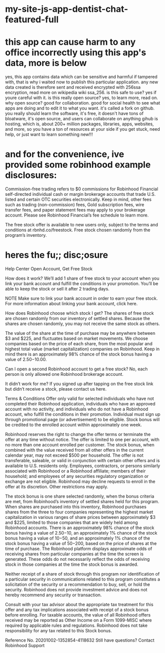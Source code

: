 # my-site-js-app-dentist-chat-featured-full

# this app can cause harm to any office incorrectly using this app's data, more is below

yes, this app contains data which can be sensitive and harmful if tampered with, that is why i waited now to publish this particular application. any new data created is therefore sent and received encrypted with 256ssa encryption, read more on wikipedia wiki ssa_256. is this safe to use? yes if youre careful with it. is this really open source? yes, to learn more, read on. why open source? good for collaboration. good for social health to see what apps are doing and to edit it to what you want. it's called a fork on github. you really should learn the software, it's free, it doesn't have tons of bloatware, it's open source, and users can collaborate on anything gihub is hosting, which is, about 200+ million packages, libraries, apps, websites, and more, so you have a ton of resources at your side if you get stuck, need help, or just want to learn something new!!!

# and for the convenience, ive provided some robinhood example disclosures:
Commission-free trading refers to $0 commissions for Robinhood Financial self-directed individual cash or margin brokerage accounts that trade U.S. listed and certain OTC securities electronically. Keep in mind, other fees such as trading (non-commission) fees, Gold subscription fees, wire transfer fees, and paper statement fees may apply to your brokerage account. Please see Robinhood Financial’s fee schedule to learn more.

The free stock offer is available to new users only, subject to the terms and conditions at rbnhd.co/freestock. Free stock chosen randomly from the program’s inventory.

# heres the fu;; disc;osure

Help Center
Open Account, Get Free Stock

How does it work?
We’ll add 1 share of free stock to your account when you link your bank account and fulfill the conditions in your promotion. You’ll be able to keep the stock or sell it after 2 trading days.

NOTE
Make sure to link your bank account in order to earn your free stock. For more information about linking your bank account, click here.

How does Robinhood choose which stock I get?
The shares of free stock are chosen randomly from our inventory of settled shares. Because the shares are chosen randomly, you may not receive the same stock as others.

The value of the share at the time of purchase may be anywhere between $3 and $225, and fluctuates based on market movements. We choose companies based on the price of each share, from the most popular and highest total value (market capitalization) companies on Robinhood. Keep in mind there is an approximately 98% chance of the stock bonus having a value of $2.50-$10.00.

Can I open a second Robinhood account to get a free stock?
No, each person is only allowed one Robinhood brokerage account.

It didn’t work for me?
If you signed up after tapping on the free stock link but didn’t receive a stock, please contact us here.

Terms & Conditions
Offer only valid for selected individuals who have not completed their Robinhood application, individuals who have an approved account with no activity, and individuals who do not have a Robinhood account, who fulfill the conditions in their promotion. Individual must sign up through promotional page (or advertisement) to be eligible. Stock bonus will be credited to the enrolled account within approximately one week.

Robinhood reserves the right to change the offer terms or terminate the offer at any time without notice. The offer is limited to one per account, with no more than one account enrolled per customer. The stock bonus, when combined with the value received from all other offers in the current calendar year, may not exceed $500 per household. The offer is not transferable, saleable, or valid in conjunction with certain other offers and is available to U.S. residents only. Employees, contractors, or persons similarly associated with Robinhood or a Robinhood affiliate; members of their household; and employees of any securities regulatory organization or exchange are not eligible. Robinhood may decline requests to enroll in the offer at its discretion. Other restrictions may apply.

The stock bonus is one share selected randomly, when the bonus criteria are met, from Robinhood’s inventory of settled shares held for this program. When shares are purchased into this inventory, Robinhood purchases shares from the three to four companies representing the highest market capitalization in various ranges of share prices between approximately $3 and $225, limited to those companies that are widely held among Robinhood accounts. There is an approximately 98% chance of the stock bonus having a value of $2.50-$10, an approximately 1% chance of the stock bonus having a value of $10-$50, and an approximately 1% chance of the stock bonus having a value of $50-$200, based on the price of shares at the time of purchase. The Robinhood platform displays approximate odds of receiving shares from particular companies at the time the screen is generated. These odds do not necessarily reflect the odds of receiving stock in those companies at the time the stock bonus is awarded.

Neither receipt of a share of stock through this program nor identification of a particular security in communications related to this program constitutes a solicitation of the security or a recommendation to buy, sell, or hold the security. Robinhood does not provide investment advice and does not hereby recommend any security or transaction.

Consult with your tax advisor about the appropriate tax treatment for this offer and any tax implications associated with receipt of a stock bonus before enrolling. For taxable accounts, the value of all Robinhood offers received may be reported as Other Income on a Form 1099-MISC where required by applicable rules and regulations. Robinhood does not take responsibility for any tax related to this Stock bonus.

Reference No. 20201002-1352854-4118632
Still have questions? Contact Robinhood Support
